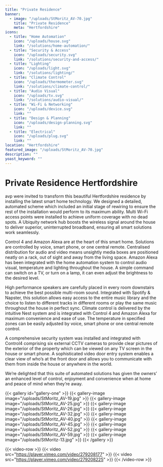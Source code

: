 ```yaml
---
title: "Private Residence"
banner: 
  - image: "/uploads/StMoritz_AV-70.jpg"
    title: "Private Residence"
    meta: "Hertfordshire"
icons: 
  - title: "Home Automation"
    icon: "/uploads/house.svg"
    link: "/solutions/home-automation/"
  - title: "Security & Access"
    icon: "/uploads/security.svg"
    link: "/solutions/security-and-access/"
  - title: "Lighting"
    icon: "/uploads/light.svg"
    link: "/solutions/lighting/"
  - title: "Climate Control"
    icon: "/uploads/thermometer.svg"
    link: "/solutions/climate-control/"
  - title: "Audio Visual"
    icon: "/uploads/tv.svg"
    link: "/solutions/audio-visual/"
  - title: "Wi-Fi & Networking"
    icon: "/uploads/device.svg"
    link: ""
  - title: "Design & Planning"
    icon: "/uploads/design-planning.svg"
    link: ""
  - title: "Electrical"
    icon: "/uploads/plug.svg"
    link: ""
location: "Hertfordshire"
featured_image: "/uploads/StMoritz_AV-70.jpg"
description: ""
yoast_keyword: ""
---
```


# Private Residence Hertfordshire

avp were invited to transform this beautiful Hertfordshire residence by installing the latest smart home technology. We designed a detailed, automated scheme which included an initial stage of rewiring to ensure the rest of the installation would perform to its maximum ability. Multi Wi-Fi access points were installed to achieve uniform coverage with no dead spots. A Ubiquity network hub boosts the wireless signal around the house to deliver superior, uninterrupted broadband, ensuring all smart solutions work seamlessly.

Control 4 and Amazon Alexa are at the heart of this smart home. Solutions are controlled by voice, smart phone, or one central remote. Centralised distribution for audio and video means unsightly media boxes are positioned neatly on a rack, out of sight and away from the living space.
Amazon Alexa has been integrated with the home automation system to control audio visual, temperature and lighting throughout the house. A simple command can switch on a TV, or turn on a lamp, it can even adjust the brightness to the desired level.

High performance speakers are carefully placed in every room downstairs to achieve the best possible multi-room sound. Integrated with Spotify & Napster, this solution allows easy access to the entire music library and the choice to listen to different tracks in different rooms or play the same music throughout the house in perfect sync. 
Climate control is delivered by the intuitive Nest system and is integrated with Control 4 and Amazon Alexa for maximum convenience and ease of use. The temperature in specified zones can be easily adjusted by voice, smart phone or one central remote control.

A comprehensive security system was installed and integrated with Control4 comprising six external CCTV cameras to provide clear pictures of the exterior of the property which can be viewed on any TV screen in the house or smart phone. A sophisticated video door entry system enables a clear view of who’s at the front door and allows you to communicate with them from inside the house or anywhere in the world.

We’re delighted that this suite of automated solutions has given the owners’ an enhanced level of control, enjoyment and convenience when at home and peace of mind when they’re away.

{{< gallery id="gallery-one" >}}
    {{< gallery-image image="/uploads/StMoritz_AV-19.jpg" >}}
    {{< gallery-image image="/uploads/StMoritz_AV-25.jpg" >}}
    {{< gallery-image image="/uploads/StMoritz_AV-26.jpg" >}}
    {{< gallery-image image="/uploads/StMoritz_AV-32.jpg" >}}
    {{< gallery-image image="/uploads/StMoritz_AV-40.jpg" >}}
    {{< gallery-image image="/uploads/StMoritz_AV-45.jpg" >}}
    {{< gallery-image image="/uploads/StMoritz_AV-52.jpg" >}}
    {{< gallery-image image="/uploads/StMoritz_AV-59.jpg" >}}
    {{< gallery-image image="/uploads/StMoritz-13.jpg" >}}
{{< /gallery >}}

{{< video-row >}}
  {{< video src="https://player.vimeo.com/video/279208177" >}}
  {{< video src="https://player.vimeo.com/video/279208225" >}}
{{< /video-row >}}
